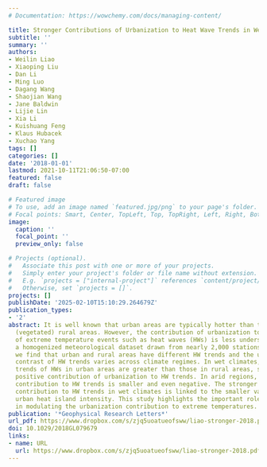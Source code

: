 ```yaml
---
# Documentation: https://wowchemy.com/docs/managing-content/

title: Stronger Contributions of Urbanization to Heat Wave Trends in Wet Climates
subtitle: ''
summary: ''
authors:
- Weilin Liao
- Xiaoping Liu
- Dan Li
- Ming Luo
- Dagang Wang
- Shaojian Wang
- Jane Baldwin
- Lijie Lin
- Xia Li
- Kuishuang Feng
- Klaus Hubacek
- Xuchao Yang
tags: []
categories: []
date: '2018-01-01'
lastmod: 2021-10-11T21:06:50-07:00
featured: false
draft: false

# Featured image
# To use, add an image named `featured.jpg/png` to your page's folder.
# Focal points: Smart, Center, TopLeft, Top, TopRight, Left, Right, BottomLeft, Bottom, BottomRight.
image:
  caption: ''
  focal_point: ''
  preview_only: false

# Projects (optional).
#   Associate this post with one or more of your projects.
#   Simply enter your project's folder or file name without extension.
#   E.g. `projects = ["internal-project"]` references `content/project/deep-learning/index.md`.
#   Otherwise, set `projects = []`.
projects: []
publishDate: '2025-02-10T15:10:29.264679Z'
publication_types:
- '2'
abstract: It is well known that urban areas are typically hotter than the surrounding
  (vegetated) rural areas. However, the contribution of urbanization to the trends
  of extreme temperature events such as heat waves (HWs) is less understood. Using
  a homogenized meteorological dataset drawn from nearly 2,000 stations in China,
  we find that urban and rural areas have different HW trends and the urban-rural
  contrast of HW trends varies across climate regimes. In wet climates, the increasing
  trends of HWs in urban areas are greater than those in rural areas, suggesting a
  positive contribution of urbanization to HW trends. In arid regions, the urbanization
  contribution to HW trends is smaller and even negative. The stronger urbanization
  contribution to HW trends in wet climates is linked to the smaller variability of
  urban heat island intensity. This study highlights the important role of local hydroclimate
  in modulating the urbanization contribution to extreme temperatures.
publication: '*Geophysical Research Letters*'
url_pdf: https://www.dropbox.com/s/zjq5uoatueofsww/liao-stronger-2018.pdf?dl=0
doi: 10.1029/2018GL079679
links:
- name: URL
  url: https://www.dropbox.com/s/zjq5uoatueofsww/liao-stronger-2018.pdf?dl=0
---
```


